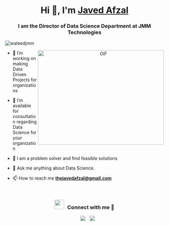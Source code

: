 <h1 align="center">Hi 👋, I'm <a href="https://waleedjmm.github.io/Me.io/" target="blank">
Javed Afzal</a></h1>
<h3 align="center">I am the Director of Data Science Department at JMM Technologies </h3>

<p align="left"> <img src="https://komarev.com/ghpvc/?username=1waleedjmm&label=Profile%20views&color=0e75b6&style=flat" alt="waleedjmm" /> </p>

<a target="_blank" align="center">
  <img align="right" top="500" height="300" width="400" alt="GIF" src="https://media.giphy.com/media/SWoSkN6DxTszqIKEqv/giphy.gif">
</a>

- 🔭 I’m working on making Data Driven Projects for organizations


- 🤝 I’m available for consultation regarding Data Science for your organization


- 🔭 I am a problem solver and find feasible solutions

- 💬 Ask me anything about Data Science.

- 📫 How to reach me **thejavedafzal@gmail.com**

<br/>
<h3 align="center" > <img src="https://media.giphy.com/media/iY8CRBdQXODJSCERIr/giphy.gif" width="30" height="30" style="margin-right: 10px;">Connect with me 🤝 </h3>

<p align="center">

 <div align="center"  class="icons-social" style="margin-left: 10px;">
        <a style="margin-left: 10px;"  target="_blank" href="https://www.linkedin.com/in/waleed-s/">
			<img src="https://img.icons8.com/doodle/40/000000/linkedin--v2.png"></a>
        <a style="margin-left: 10px;" target="_blank" href="https://github.com/waleedjmm">
		<img src="https://img.icons8.com/doodle/40/000000/github--v1.png"></a>
		
	  
       
</p>


